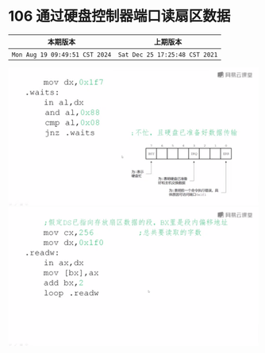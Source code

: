 # 106 通过硬盘控制器端口读扇区数据

|本期版本| 上期版本
|:---:|:---:
`Mon Aug 19 09:49:51 CST 2024` | `Sat Dec 25 17:25:48 CST 2021`

<img src="./01.png" />

<img src="./02.png" />